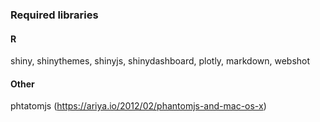 ### Required libraries

#### R
shiny, shinythemes, shinyjs, shinydashboard, plotly, markdown, webshot

#### Other 

phtatomjs (https://ariya.io/2012/02/phantomjs-and-mac-os-x)
